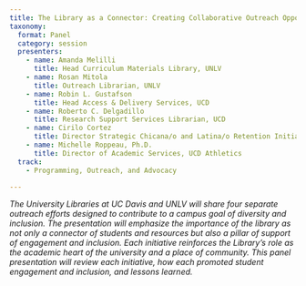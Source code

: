 ```yaml
---
title: The Library as a Connector: Creating Collaborative Outreach Opportunities for Diverse Student Populations
taxonomy:
  format: Panel
  category: session
  presenters:
    - name: Amanda Melilli	
	  title: Head Curriculum Materials Library, UNLV
	- name: Rosan Mitola
	  title: Outreach Librarian, UNLV
	- name: Robin L. Gustafson
	  title: Head Access & Delivery Services, UCD
	- name: Roberto C. Delgadillo
	  title: Research Support Services Librarian, UCD
	- name: Cirilo Cortez
	  title: Director Strategic Chicana/o and Latina/o Retention Initiatives, UCD
	- name: Michelle Roppeau, Ph.D.
	  title: Director of Academic Services, UCD Athletics
  track: 
	- Programming, Outreach, and Advocacy

---
```

_The University Libraries at UC Davis and UNLV will share four separate outreach efforts designed to contribute to a campus goal of diversity and inclusion. The presentation will emphasize the importance of the library as not only a connector of students and resources but also a pillar of support of engagement and inclusion. Each initiative reinforces the Library’s role as the academic heart of the university and a place of community. This panel presentation will review each initiative, how each promoted student engagement and inclusion, and lessons learned._
